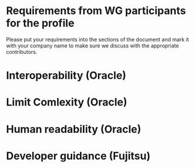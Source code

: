 # Requirements from WG participants for the profile

Please put your requirements into the sections of the document and mark it with your company name to make sure
we discuss with the appropriate contributors.

# Interoperability (Oracle)

# Limit Comlexity (Oracle)

# Human readability (Oracle)

# Developer guidance (Fujitsu)

